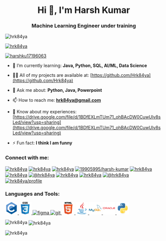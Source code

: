 <h1 align="center">Hi 👋, I'm Harsh Kumar</h1>
<h3 align="center">Machine Learning Engineer under training</h3>

<p align="left"> <img src="https://komarev.com/ghpvc/?username=hrk84ya&label=Profile%20views&color=0e75b6&style=flat" alt="hrk84ya" /> </p>

<p align="left"> <a href="https://github.com/ryo-ma/github-profile-trophy"><img src="https://github-profile-trophy.vercel.app/?username=hrk84ya" alt="hrk84ya" /></a> </p>

<p align="left"> <a href="https://twitter.com/harshku17196063" target="blank"><img src="https://img.shields.io/twitter/follow/harshku17196063?logo=twitter&style=for-the-badge" alt="harshku17196063" /></a> </p>

- 🌱 I’m currently learning: **Java, Python, SQL, AI/ML, Data Science**

- 👨‍💻 All of my projects are available at: [https://github.com/Hrk84ya](https://github.com/Hrk84ya)

- 💬 Ask me about: **Python, Java, Powerpoint**

- 📫 How to reach me: **hrk84ya@gmail.com**

- 📄 Know about my experiences: [https://drive.google.com/file/d/1BDfEXLmTUm71_ohBAcDW0CuwUlv8sLed/view?usp=sharing](https://drive.google.com/file/d/1BDfEXLmTUm71_ohBAcDW0CuwUlv8sLed/view?usp=sharing)

- ⚡ Fun fact: **I think I am funny**

<h3 align="left">Connect with me:</h3>
<p align="left">
<a href="https://dev.to/hrk84ya" target="blank"><img align="center" src="https://raw.githubusercontent.com/rahuldkjain/github-profile-readme-generator/master/src/images/icons/Social/devto.svg" alt="hrk84ya" height="30" width="40" /></a>
<a href="https://twitter.com/hrk84ya" target="blank"><img align="center" src="https://raw.githubusercontent.com/rahuldkjain/github-profile-readme-generator/master/src/images/icons/Social/twitter.svg" alt="hrk84ya" height="30" width="40" /></a>
<a href="https://linkedin.com/in/hrk84ya" target="blank"><img align="center" src="https://raw.githubusercontent.com/rahuldkjain/github-profile-readme-generator/master/src/images/icons/Social/linked-in-alt.svg" alt="hrk84ya" height="30" width="40" /></a>
<a href="https://stackoverflow.com/users/19905995/harsh-kumar" target="blank"><img align="center" src="https://raw.githubusercontent.com/rahuldkjain/github-profile-readme-generator/master/src/images/icons/Social/stack-overflow.svg" alt="19905995/harsh-kumar" height="30" width="40" /></a>
<a href="https://kaggle.com/hrk84ya" target="blank"><img align="center" src="https://raw.githubusercontent.com/rahuldkjain/github-profile-readme-generator/master/src/images/icons/Social/kaggle.svg" alt="hrk84ya" height="30" width="40" /></a>
<a href="https://instagram.com/hrk84ya" target="blank"><img align="center" src="https://raw.githubusercontent.com/rahuldkjain/github-profile-readme-generator/master/src/images/icons/Social/instagram.svg" alt="hrk84ya" height="30" width="40" /></a>
<a href="https://medium.com/@hrk84ya" target="blank"><img align="center" src="https://raw.githubusercontent.com/rahuldkjain/github-profile-readme-generator/master/src/images/icons/Social/medium.svg" alt="@hrk84ya" height="30" width="40" /></a>
<a href="https://www.hackerrank.com/hrk84ya" target="blank"><img align="center" src="https://raw.githubusercontent.com/rahuldkjain/github-profile-readme-generator/master/src/images/icons/Social/hackerrank.svg" alt="hrk84ya" height="30" width="40" /></a>
<a href="https://www.leetcode.com/hrk84ya" target="blank"><img align="center" src="https://raw.githubusercontent.com/rahuldkjain/github-profile-readme-generator/master/src/images/icons/Social/leet-code.svg" alt="hrk84ya" height="30" width="40" /></a>
<a href="https://www.hackerearth.com/@hrk84ya" target="blank"><img align="center" src="https://raw.githubusercontent.com/rahuldkjain/github-profile-readme-generator/master/src/images/icons/Social/hackerearth.svg" alt="@hrk84ya" height="30" width="40" /></a>
<a href="https://auth.geeksforgeeks.org/user/hrk84ya/profile" target="blank"><img align="center" src="https://raw.githubusercontent.com/rahuldkjain/github-profile-readme-generator/master/src/images/icons/Social/geeks-for-geeks.svg" alt="hrk84ya/profile" height="30" width="40" /></a>
</p>

<h3 align="left">Languages and Tools:</h3>
<p align="left"> <a href="https://www.cprogramming.com/" target="_blank" rel="noreferrer"> <img src="https://raw.githubusercontent.com/devicons/devicon/master/icons/c/c-original.svg" alt="c" width="40" height="40"/> </a> <a href="https://www.w3schools.com/css/" target="_blank" rel="noreferrer"> <img src="https://raw.githubusercontent.com/devicons/devicon/master/icons/css3/css3-original-wordmark.svg" alt="css3" width="40" height="40"/> </a> <a href="https://www.figma.com/" target="_blank" rel="noreferrer"> <img src="https://www.vectorlogo.zone/logos/figma/figma-icon.svg" alt="figma" width="40" height="40"/> </a> <a href="https://git-scm.com/" target="_blank" rel="noreferrer"> <img src="https://www.vectorlogo.zone/logos/git-scm/git-scm-icon.svg" alt="git" width="40" height="40"/> </a> <a href="https://www.w3.org/html/" target="_blank" rel="noreferrer"> <img src="https://raw.githubusercontent.com/devicons/devicon/master/icons/html5/html5-original-wordmark.svg" alt="html5" width="40" height="40"/> </a> <a href="https://www.java.com" target="_blank" rel="noreferrer"> <img src="https://raw.githubusercontent.com/devicons/devicon/master/icons/java/java-original.svg" alt="java" width="40" height="40"/> </a> <a href="https://www.mysql.com/" target="_blank" rel="noreferrer"> <img src="https://raw.githubusercontent.com/devicons/devicon/master/icons/mysql/mysql-original-wordmark.svg" alt="mysql" width="40" height="40"/> </a> <a href="https://www.oracle.com/" target="_blank" rel="noreferrer"> <img src="https://raw.githubusercontent.com/devicons/devicon/master/icons/oracle/oracle-original.svg" alt="oracle" width="40" height="40"/> </a> <a href="https://www.python.org" target="_blank" rel="noreferrer"> <img src="https://raw.githubusercontent.com/devicons/devicon/master/icons/python/python-original.svg" alt="python" width="40" height="40"/> </a> </p>

<p><img align="left" src="https://github-readme-stats.vercel.app/api/top-langs?username=hrk84ya&show_icons=true&locale=en&layout=compact" alt="hrk84ya" /></p>

<p>&nbsp;<img align="center" src="https://github-readme-stats.vercel.app/api?username=hrk84ya&show_icons=true&locale=en" alt="hrk84ya" /></p>

<p><img align="center" src="https://github-readme-streak-stats.herokuapp.com/?user=hrk84ya&" alt="hrk84ya" /></p>
